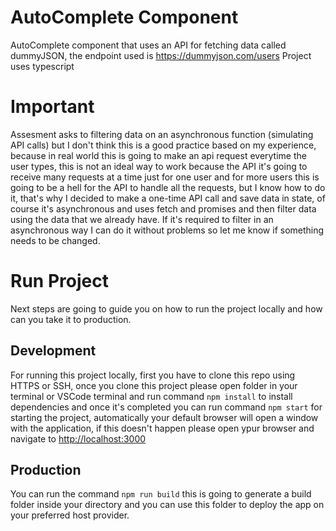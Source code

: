 # AutoComplete Component

AutoComplete component that uses an API for fetching data called dummyJSON, the endpoint used is https://dummyjson.com/users
Project uses typescript

# **Important**

Assesment asks to filtering data on an asynchronous function (simulating API calls) but I don't think this is a good practice based on my experience, because in real world this is going to make an api request everytime the user types, this is not an ideal way to work because the API it's going to receive many requests at a time just for one user and for more users this is going to be a hell for the API to handle all the requests, but I know how to do it, that's why I decided to make a one-time API call and save data in state, of course it's asynchronous and uses fetch and promises and then filter data using the data that we already have. If it's required to filter in an asynchronous way I can do it without problems so let me know if something needs to be changed.

# Run Project

Next steps are going to guide you on how to run the project locally and how can you take it to production.

## Development

For running this project locally, first you have to clone this repo using HTTPS or SSH, once you clone this project please open folder in your terminal or VSCode terminal and run command `npm install` to install dependencies and once it's completed you can run command `npm start` for starting the project, automatically your default browser will open a window with the application, if this doesn't happen please open ypur browser and navigate to [http://localhost:3000](http://localhost:3000)

## Production

You can run the command `npm run build` this is going to generate a build folder inside your directory and you can use this folder to deploy the app on your preferred host provider.

